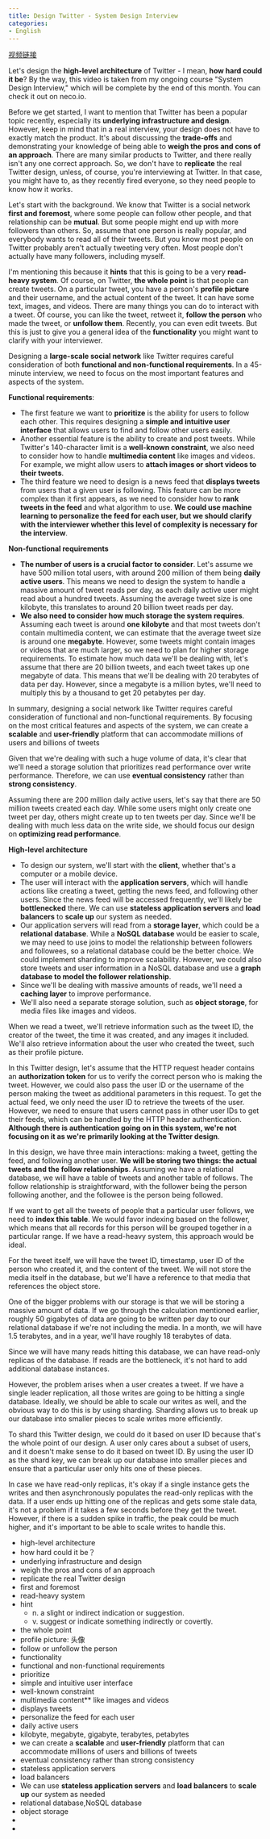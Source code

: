 ```yaml
---
title: Design Twitter - System Design Interview
categories:
- English
---
```


[视频链接](https://www.youtube.com/watch?v=o5n85GRKuzk&t=1104s)

Let's design the **high-level architecture** of Twitter - I mean, **how hard could it be**? By the way, this video is taken from my ongoing course "System Design Interview," which will be complete by the end of this month. You can check it out on neco.io.

Before we get started, I want to mention that Twitter has been a popular topic recently, especially its **underlying infrastructure and design**. However, keep in mind that in a real interview, your design does not have to exactly match the product. It's about discussing the **trade-offs** and demonstrating your knowledge of being able to **weigh the pros and cons of an approach**. There are many similar products to Twitter, and there really isn't any one correct approach. So, we don't have to **replicate** the real Twitter design, unless, of course, you're interviewing at Twitter. In that case, you might have to,  as they recently fired everyone, so they need people to know how it works.

Let's start with the background. We know that Twitter is a social network **first and foremost**, where some people can follow other people, and that relationship can be **mutual**. But some people might end up with more followers than others. So, assume that one person is really popular, and everybody wants to read all of their tweets. But you know most people on Twitter probably aren't actually tweeting very often. Most people don't actually have many followers, including myself.

I'm mentioning this because it **hints** that this is going to be a very **read-heavy system**. Of course, on Twitter, **the whole point** is that people can create tweets. On a particular tweet, you have a person's **profile picture** and their username, and the actual content of the tweet. It can have some text, images, and videos. There are many things you can do to interact with a tweet. Of course, you can like the tweet, retweet it, **follow the person** who made the tweet, or **unfollow them**. Recently, you can even edit tweets. But this is just to give you a general idea of the **functionality** you might want to clarify with your interviewer.

Designing a **large-scale social network** like Twitter requires careful consideration of both **functional and non-functional requirements**. In a 45-minute interview, we need to focus on the most important features and aspects of the system.

**Functional requirements**:
- The first feature we want to **prioritize** is the ability for users to follow each other. This requires designing a **simple and intuitive user interface** that allows users to find and follow other users easily. 
- Another essential feature is the ability to create and post tweets. While Twitter's 140-character limit is a **well-known constraint**, we also need to consider how to handle **multimedia content** like images and videos. For example, we might allow users to **attach images or short videos to their tweets**.
- The third feature we need to design is a news feed that **displays tweets** from users that a given user is following. This feature can be more complex than it first appears, as we need to consider how to **rank tweets in the feed** and what algorithm to use. **We could use machine learning to personalize the feed for each user, but we should clarify with the interviewer whether this level of complexity is necessary for the interview**.

**Non-functional requirements**
-  **The number of users is a crucial factor to consider**. Let's assume we have 500 million total users, with around 200 million of them being  **daily active users**. This means we need to design the system to handle a massive amount of tweet reads per day, as each daily active user might read about a hundred tweets. Assuming the average tweet size is one kilobyte, this translates to around 20 billion tweet reads per day.
- **We also need to consider how much storage the system requires**. Assuming each tweet is around **one kilobyte** and that most tweets don't contain multimedia content, we can estimate that the average tweet size is around one **megabyte**. However, some tweets might contain images or videos that are much larger, so we need to plan for higher storage requirements. To estimate how much data we'll be dealing with, let's assume that there are 20 billion tweets, and each tweet takes up one megabyte of data. This means that we'll be dealing with 20 terabytes of data per day. However, since a megabyte is a million bytes, we'll need to multiply this by a thousand to get 20 petabytes per day.

In summary, designing a social network like Twitter requires careful consideration of functional and non-functional requirements. By focusing on the most critical features and aspects of the system, we can create a **scalable** and **user-friendly** platform that can accommodate millions of users and billions of tweets

Given that we're dealing with such a huge volume of data, it's clear that we'll need a storage solution that prioritizes read performance over write performance. Therefore, we can use **eventual consistency** rather than **strong consistency**.

Assuming there are 200 million daily active users, let's say that there are 50 million tweets created each day. While some users might only create one tweet per day, others might create up to ten tweets per day. Since we'll be dealing with much less data on the write side, we should focus our design on **optimizing read performance**.

**High-level architecture**
- To design our system, we'll start with the **client**, whether that's a computer or a mobile device. 
- The user will interact with the **application servers**, which will handle actions like creating a tweet, getting the news feed, and following other users. Since the news feed will be accessed frequently, we'll likely be **bottlenecked** there. We can use **stateless application servers** and **load balancers** to **scale up** our system as needed.
-  Our application servers will read from a **storage layer**, which could be a **relational database**. While a **NoSQL database** would be easier to scale, we may need to use joins to model the relationship between followers and followees, so a relational database could be the better choice. We could implement sharding to improve scalability. However, we could also store tweets and user information in a NoSQL database and use a **graph database to model the follower relationship**.
- Since we'll be dealing with massive amounts of reads, we'll need a **caching layer** to improve performance. 
- We'll also need a separate storage solution, such as **object storage**, for media files like images and videos.

When we read a tweet, we'll retrieve information such as the tweet ID, the creator of the tweet, the time it was created, and any images it included. We'll also retrieve information about the user who created the tweet, such as their profile picture.

In this Twitter design, let's assume that the HTTP request header contains an **authorization token** for us to verify the correct person who is making the tweet. However, we could also pass the user ID or the username of the person making the tweet as additional parameters in this request. To get the actual feed, we only need the user ID to retrieve the tweets of the user. However, we need to ensure that users cannot pass in other user IDs to get their feeds, which can be handled by the HTTP header authentication. **Although there is authentication going on in this system, we're not focusing on it as we're primarily looking at the Twitter design**.

In this design, we have three main interactions: making a tweet, getting the feed, and following another user. **We will be storing two things: the actual tweets and the follow relationships**. Assuming we have a relational database, we will have a table of tweets and another table of follows. The follow relationship is straightforward, with the follower being the person following another, and the followee is the person being followed.

If we want to get all the tweets of people that a particular user follows, we need to **index this table**. We would favor indexing based on the follower, which means that all records for this person will be grouped together in a particular range. If we have a read-heavy system, this approach would be ideal.

For the tweet itself, we will have the tweet ID, timestamp, user ID of the person who created it, and the content of the tweet. We will not store the media itself in the database, but we'll have a reference to that media that references the object store.

One of the bigger problems with our storage is that we will be storing a massive amount of data. If we go through the calculation mentioned earlier, roughly 50 gigabytes of data are going to be written per day to our relational database if we're not including the media. In a month, we will have 1.5 terabytes, and in a year, we'll have roughly 18 terabytes of data.

Since we will have many reads hitting this database, we can have read-only replicas of the database. If reads are the bottleneck, it's not hard to add additional database instances.

However, the problem arises when a user creates a tweet. If we have a single leader replication, all those writes are going to be hitting a single database. Ideally, we should be able to scale our writes as well, and the obvious way to do this is by using sharding. Sharding allows us to break up our database into smaller pieces to scale writes more efficiently.

To shard this Twitter design, we could do it based on user ID because that's the whole point of our design. A user only cares about a subset of users, and it doesn't make sense to do it based on tweet ID. By using the user ID as the shard key, we can break up our database into smaller pieces and ensure that a particular user only hits one of these pieces.

In case we have read-only replicas, it's okay if a single instance gets the writes and then asynchronously populates the read-only replicas with the data. If a user ends up hitting one of the replicas and gets some stale data, it's not a problem if it takes a few seconds before they get the tweet. However, if there is a sudden spike in traffic, the peak could be much higher, and it's important to be able to scale writes to handle this.


- high-level architecture
- how hard could it be？
- underlying infrastructure and design
- weigh the pros and cons of an approach
- replicate the real Twitter design
- first and foremost
- read-heavy system
- hint
	-   n. a slight or indirect indication or suggestion.
	-   v. suggest or indicate something indirectly or covertly.
-  the whole point
-  profile picture: 头像
- follow or unfollow the person
- functionality
- functional and non-functional requirements
- prioritize
- simple and intuitive user interface
- well-known constraint
- multimedia content** like images and videos
- displays tweets
- personalize the feed for each user
- daily active users
- kilobyte, megabyte, gigabyte, terabytes, petabytes
- we can create a **scalable** and **user-friendly** platform that can accommodate millions of users and billions of tweets
- eventual consistency rather than strong consistency
- stateless application servers
- load balancers
- We can use **stateless application servers** and **load balancers** to **scale up** our system as needed
- relational database,NoSQL database
- object storage
- 
- 
